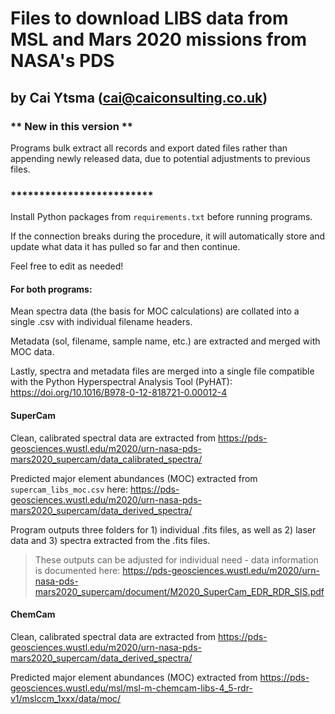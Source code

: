 # Files to download LIBS data from MSL and Mars 2020 missions from NASA's PDS
## by Cai Ytsma (cai@caiconsulting.co.uk)

### ** New in this version ** 
Programs bulk extract all records and export dated files rather than appending newly released data, due to potential adjustments to previous files.
### *************************

Install Python packages from `requirements.txt` before running programs. 

If the connection breaks during the procedure, it will automatically store and update what data it has pulled so far and then continue.

Feel free to edit as needed!

#### For both programs:

Mean spectra data (the basis for MOC calculations) are collated into a single .csv with individual filename headers.

Metadata (sol, filename, sample name, etc.) are extracted and merged with MOC data. 

Lastly, spectra and metadata files are merged into a single file compatible with the Python Hyperspectral Analysis Tool (PyHAT): https://doi.org/10.1016/B978-0-12-818721-0.00012-4 

#### SuperCam
Clean, calibrated spectral data are extracted from https://pds-geosciences.wustl.edu/m2020/urn-nasa-pds-mars2020_supercam/data_calibrated_spectra/

Predicted major element abundances (MOC) extracted from `supercam_libs_moc.csv` here: https://pds-geosciences.wustl.edu/m2020/urn-nasa-pds-mars2020_supercam/data_derived_spectra/

Program outputs three folders for 1) individual .fits files, as well as 2) laser data and 3) spectra extracted from the .fits files. 
> These outputs can be adjusted for individual need - data information is documented here: https://pds-geosciences.wustl.edu/m2020/urn-nasa-pds-mars2020_supercam/document/M2020_SuperCam_EDR_RDR_SIS.pdf

#### ChemCam
Clean, calibrated spectral data are extracted from https://pds-geosciences.wustl.edu/m2020/urn-nasa-pds-mars2020_supercam/data_derived_spectra/

Predicted major element abundances (MOC) extracted from https://pds-geosciences.wustl.edu/msl/msl-m-chemcam-libs-4_5-rdr-v1/mslccm_1xxx/data/moc/
